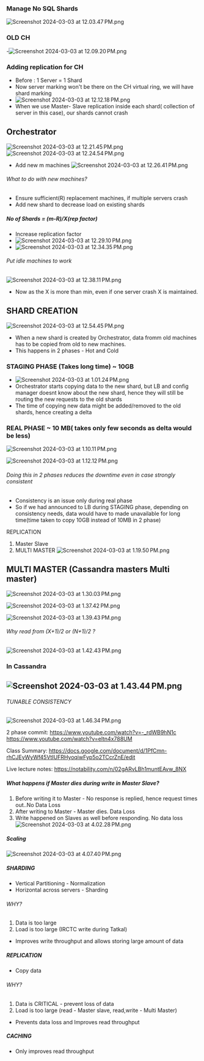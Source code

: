 ### Manage No SQL Shards

![Screenshot 2024-03-03 at 12.03.47 PM.png](resources%2FManage_NOSQL_Shards%2FScreenshot%202024-03-03%20at%2012.03.47%E2%80%AFPM.png)

### OLD CH
-![Screenshot 2024-03-03 at 12.09.20 PM.png](resources%2FManage_NOSQL_Shards%2FScreenshot%202024-03-03%20at%2012.09.20%E2%80%AFPM.png)

### Adding replication for CH
- Before : 1 Server = 1 Shard
- Now server marking won't be there on the CH virtual ring, we will have shard marking
- ![Screenshot 2024-03-03 at 12.12.18 PM.png](resources%2FManage_NOSQL_Shards%2FScreenshot%202024-03-03%20at%2012.12.18%E2%80%AFPM.png)
- When we use Master- Slave replication inside each shard( collection of server in this case), our shards cannot crash

## Orchestrator
![Screenshot 2024-03-03 at 12.21.45 PM.png](resources%2FManage_NOSQL_Shards%2FScreenshot%202024-03-03%20at%2012.21.45%E2%80%AFPM.png)
![Screenshot 2024-03-03 at 12.24.54 PM.png](resources%2FManage_NOSQL_Shards%2FScreenshot%202024-03-03%20at%2012.24.54%E2%80%AFPM.png)

- Add new m machines
![Screenshot 2024-03-03 at 12.26.41 PM.png](resources%2FManage_NOSQL_Shards%2FScreenshot%202024-03-03%20at%2012.26.41%E2%80%AFPM.png)
###### What to do with new machines?
- Ensure sufficient(R) replacement machines, if multiple servers crash
- Add new shard to decrease load on existing shards
##### No of Shards = (m-R)/X(rep factor)
- Increase replication factor
- ![Screenshot 2024-03-03 at 12.29.10 PM.png](resources%2FManage_NOSQL_Shards%2FScreenshot%202024-03-03%20at%2012.29.10%E2%80%AFPM.png)
- ![Screenshot 2024-03-03 at 12.34.35 PM.png](resources%2FManage_NOSQL_Shards%2FScreenshot%202024-03-03%20at%2012.34.35%E2%80%AFPM.png)

###### Put idle machines to work
![Screenshot 2024-03-03 at 12.38.11 PM.png](resources%2FManage_NOSQL_Shards%2FScreenshot%202024-03-03%20at%2012.38.11%E2%80%AFPM.png)
- Now as the X is more than min, even if one server crash X is maintained.

## SHARD CREATION
![Screenshot 2024-03-03 at 12.54.45 PM.png](resources%2FManage_NOSQL_Shards%2FScreenshot%202024-03-03%20at%2012.54.45%E2%80%AFPM.png)

- When a new shard is created by Orchestrator, data fromm old machines has to be copied from old to new machines.
- This happens in 2 phases - Hot and Cold

### STAGING PHASE (Takes long time) ~ 10GB 
- ![Screenshot 2024-03-03 at 1.01.24 PM.png](resources%2FManage_NOSQL_Shards%2FScreenshot%202024-03-03%20at%201.01.24%E2%80%AFPM.png)
- Orchestrator starts copying data to the new shard, but LB and config manager doesnt know about the new shard, hence they will still be routing the new requests to the old shards
- The time of copying new data might be added/removed to the old shards, hence creating a delta 

### REAL PHASE ~ 10 MB( takes only few seconds as delta would be less)
![Screenshot 2024-03-03 at 1.10.11 PM.png](resources%2FManage_NOSQL_Shards%2FScreenshot%202024-03-03%20at%201.10.11%E2%80%AFPM.png)

![Screenshot 2024-03-03 at 1.12.12 PM.png](resources%2FManage_NOSQL_Shards%2FScreenshot%202024-03-03%20at%201.12.12%E2%80%AFPM.png)

###### Doing this in 2 phases reduces the downtime even in case strongly consistent 
- Consistency is an issue only during real phase
- So if we had announced to LB during STAGING phase, depending on consistency needs, data would have to made unavailable for long time(time taken to copy 10GB instead of 10MB in 2 phase)

REPLICATION 
1. Master Slave
2. MULTI MASTER
![Screenshot 2024-03-03 at 1.19.50 PM.png](resources%2FManage_NOSQL_Shards%2FScreenshot%202024-03-03%20at%201.19.50%E2%80%AFPM.png)

## MULTI MASTER (Cassandra masters Multi master)
![Screenshot 2024-03-03 at 1.30.03 PM.png](resources%2FManage_NOSQL_Shards%2FScreenshot%202024-03-03%20at%201.30.03%E2%80%AFPM.png)

![Screenshot 2024-03-03 at 1.37.42 PM.png](resources%2FManage_NOSQL_Shards%2FScreenshot%202024-03-03%20at%201.37.42%E2%80%AFPM.png)

![Screenshot 2024-03-03 at 1.39.43 PM.png](resources%2FManage_NOSQL_Shards%2FScreenshot%202024-03-03%20at%201.39.43%E2%80%AFPM.png)

###### Why read from (X+1)/2 or (N+1)/2 ?

![Screenshot 2024-03-03 at 1.42.43 PM.png](resources%2FManage_NOSQL_Shards%2FScreenshot%202024-03-03%20at%201.42.43%E2%80%AFPM.png)

### In Cassandra
![Screenshot 2024-03-03 at 1.43.44 PM.png](resources%2FManage_NOSQL_Shards%2FScreenshot%202024-03-03%20at%201.43.44%E2%80%AFPM.png)
- 
###### TUNABLE CONSISTENCY
![Screenshot 2024-03-03 at 1.46.34 PM.png](resources%2FManage_NOSQL_Shards%2FScreenshot%202024-03-03%20at%201.46.34%E2%80%AFPM.png)

2 phase commit:
https://www.youtube.com/watch?v=-_rdWB9hN1c
https://www.youtube.com/watch?v=eltn4x788UM

Class Summary: https://docs.google.com/document/d/1PfCmn-rhCJEyWyWf45VtIUFRHyoqiwFyp5o2TCcrZnE/edit

Live lecture notes: https://notability.com/n/02gARvLBh1muntEAvw_8NX

##### What happens if Master dies during write in Master Slave?
1. Before writing it to Master - No response is replied, hence request times out..No Data Loss
2. After writing to Master - Master dies. Data Loss
3. Write happened on Slaves as well before responding. No data loss
![Screenshot 2024-03-03 at 4.02.28 PM.png](resources%2FManage_NOSQL_Shards%2FScreenshot%202024-03-03%20at%204.02.28%E2%80%AFPM.png)

##### Scaling
![Screenshot 2024-03-03 at 4.07.40 PM.png](resources%2FManage_NOSQL_Shards%2FScreenshot%202024-03-03%20at%204.07.40%E2%80%AFPM.png)

##### SHARDING
- Vertical Partitioning - Normalization
- Horizontal across servers - Sharding

###### WHY?
1. Data is too large
2. Load is too large (IRCTC write during Tatkal)
- Improves write throughput and allows storing large amount of data

##### REPLICATION
- Copy data
###### WHY?
1. Data is CRITICAL - prevent loss of data
2. Load is too large (read - Master slave, read,write - Multi Master)
- Prevents data loss and Improves read throughput

##### CACHING
- Only improves read throughput


















